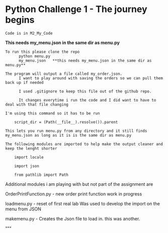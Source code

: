 # Python Challenge 1 - The journey begins
```
Code is in M2_My_Code
```
**This needs my_menu.json in the same dir as menu.py**
```
To run this please clone the repo
      python menu.py
      my_menu.json   **this needs my_menu.json in the same dir as menu.py**
      
The program will output a file called my_order.json. 
      I want to play around with saving the orders so we can pull them back up if needed

      I used .gitignore to keep this file out of the github repo.

      It changes everytime i run the code and I did want to have to deal with that file changing

I'm using this command so it has to be run

    script_dir = (Path(__file__).resolve()).parent
    
This lets you run menu.py from any directory and it still finds my_menu.json as long as it is is the same dir as menu.py

The following modules are imported to help make the output cleaner and keep the lenght shorter
```
        import locale
        
        import json
        
        from pathlib import Path

Additional modules i am playing with but not part of the assignment are

  OrderPrintFunction.py - new order print function work in progress
  
  loadmenu.py           - reset of first real lab Was used to develop the import on the menu from JSON
  
  makemenu.py           - Creates the Json file to load in. this was another. 

  """
